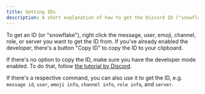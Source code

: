 ```yaml
---
title: Getting IDs
description: A short explanation of how to get the Discord ID ("snowflake")
---
```


To get an ID (or "snowflake"), right click the message, user, emoji, channel, role, or server you want to get the ID from.
If you've already enabled the developer, there's a button "Copy ID" to copy the ID to your clipboard.

If there's no option to copy the ID, make sure you have the developer mode enabled.
To do that, follow [the tutorial by Discord](https://support.discord.com/hc/en-us/articles/206346498-Where-can-I-find-my-User-Server-Message-ID).

If there's a respective command, you can also use it to get the ID, e.g. `message id`, `user`, `emoji info`, `channel info`, `role info`, and `server`.
